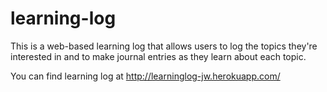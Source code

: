 # learning-log
This is a web-based learning log that allows users to log the topics they're interested in and to make journal entries as they learn about each topic.

You can find learning log at http://learninglog-jw.herokuapp.com/
